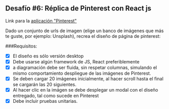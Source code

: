 ## Desafío #6: Réplica de Pinterest con React js

Link para la [aplicación "Pinterest"](https://carolgmonteiro.github.io/desafio_pinterest/)

Dado un conjunto de urls de imagen (elige un banco de imágenes que más te guste, por ejemplo: Unsplash), recrea el diseño de página de pinterest:

###Requisitos:

- [x] El diseño es sólo versión desktop
- [x] Debe usarse algún framework de JS, React preferiblemente
- [x] a diagramación debe ser fluida, sin respetar columnas, simulando el mismo comportamiento despliegue de las imágenes de Pinterest.
- [x] Se deben cargar 20 imágenes inicialmente, al hacer scroll hasta el final se cargarán las 20 siguientes.
- [x] Al hacer clic en la imágen se debe desplegar un modal con el diseño entregado, tal como sucede en Pinterest
- [x] Debe incluir pruebas unitarias.
